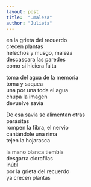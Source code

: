 ```yaml
---
layout: post
title:  ".maleza"
author: "Julieta"
---
```


en la grieta del recuerdo  
crecen plantas  
helechos y musgo, maleza  
descascara las paredes  
como si hiciera falta

toma del agua de la memoria  
toma y saquea  
una por una toda el agua  
chupa la imagen  
devuelve savia

De esa savia se alimentan otras  
parásitas  
rompen la fibra, el nervio  
cantándole una rima  
tejen la hojarasca  

la mano blanca tiembla  
desgarra clorofilas  
inútil  
por la grieta del recuerdo  
ya crecen plantas
